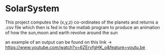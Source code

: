 # SolarSystem

This project computes the (x,y,z) co-ordinates of the planets and returns a .csv file which then is fed in to the matlab program to produce an animation of how the sun,moon and earth revolve around the sun 


an example of an output can be found on this link -> https://www.youtube.com/watch?v=6ZErvfgHK_o&feature=youtu.be
